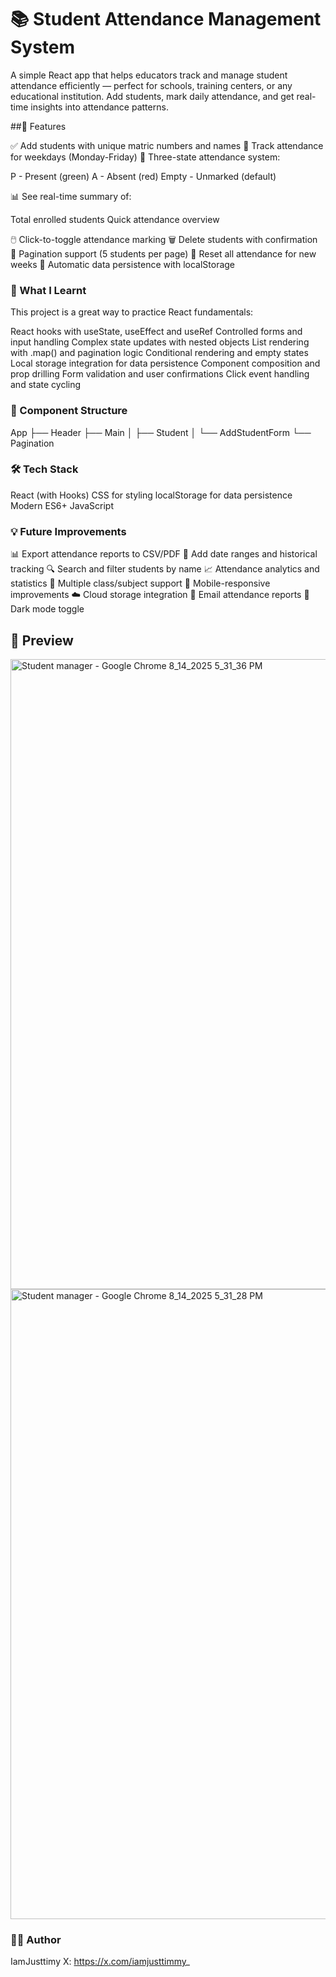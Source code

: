 # 📚 Student Attendance Management System

A simple React app that helps educators track and manage student attendance efficiently — perfect for schools, training centers, or any educational institution. Add students, mark daily attendance, and get real-time insights into attendance patterns.

##🚀 Features

✅ Add students with unique matric numbers and names
📅 Track attendance for weekdays (Monday-Friday)
🔄 Three-state attendance system:

P - Present (green)
A - Absent (red)
Empty - Unmarked (default)


📊 See real-time summary of:

Total enrolled students
Quick attendance overview


🖱️ Click-to-toggle attendance marking
🗑️ Delete students with confirmation
📄 Pagination support (5 students per page)
🔄 Reset all attendance for new weeks
💾 Automatic data persistence with localStorage

### 🧠 What I Learnt

This project is a great way to practice React fundamentals:

React hooks with useState, useEffect and useRef
Controlled forms and input handling
Complex state updates with nested objects
List rendering with .map() and pagination logic
Conditional rendering and empty states
Local storage integration for data persistence
Component composition and prop drilling
Form validation and user confirmations
Click event handling and state cycling

### 🧩 Component Structure

App
├── Header
├── Main
│   ├── Student
│   └── AddStudentForm
└── Pagination

### 🛠️ Tech Stack

React (with Hooks)
CSS for styling
localStorage for data persistence
Modern ES6+ JavaScript

### 💡 Future Improvements

📊 Export attendance reports to CSV/PDF
📅 Add date ranges and historical tracking
🔍 Search and filter students by name
📈 Attendance analytics and statistics
🎯 Multiple class/subject support
📱 Mobile-responsive improvements
☁️ Cloud storage integration
📧 Email attendance reports
🌙 Dark mode toggle

## 📸 Preview

<img width="1920" height="1008" alt="Student manager - Google Chrome 8_14_2025 5_31_36 PM" src="https://github.com/user-attachments/assets/9f433c45-f3c6-45c2-8fbe-6e09502bcad1" />
<img width="1920" height="1008" alt="Student manager - Google Chrome 8_14_2025 5_31_28 PM" src="https://github.com/user-attachments/assets/d99627d6-979b-44a4-b03f-aeb65324535f" />


### 🧑‍💻 Author

IamJusttimy
X: https://x.com/iamjusttimmy_

